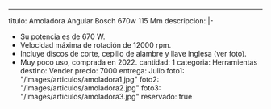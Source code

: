 ---
titulo: Amoladora Angular Bosch 670w 115 Mm
descripcion: |-
  - Su potencia es de 670 W.
  - Velocidad máxima de rotación de 12000 rpm.
  - Incluye discos de corte, cepillo de alambre y llave inglesa (ver foto).
  - Muy poco uso, comprada en 2022.
cantidad: 1
categoria: Herramientas
destino: Vender
precio: 7000
entrega: Julio
foto1: "/images/articulos/amoladora1.jpg"
foto2: "/images/articulos/amoladora2.jpg"
foto3: "/images/articulos/amoladora3.jpg"
reservado: true
